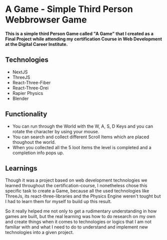 # A Game - Simple Third Person Webbrowser Game

**This is a simple third Person Game called "A Game" that I created as a Final Project while attending my certification Course in Web Development at the Digital Career Institute.**

## Technologies
- NextJS
- ThreeJS
- React-Three-Fiber
- React-Three-Drei
- Rapier Physics
- Blender

## Functionality
- You can run through the World with the W, A, S, D Keys and you can rotate the character by using your mouse.
- You can search and collect different Scroll Items which are placed thoughout the world.
- When you collected all the 5 loot items the level is completed and a completion info pops up.

## Learnings
Though it was a project based on web development technologies we learned throughout the certification-course, I nonetheless chose this specific task to create a Game, because all the used technologies like ThreeJs, its react-three-libraries and the Physics Engine weren't tought but I had to learn them for myself to build up this result. 

So it really helped me not only to get a rudimentary understanding in how games are built, but the real learning was how to do research on my own and create things when it comes to technologies or logics that I am not familiar with and what I need to do to understand and implement new technologies into a given project. 